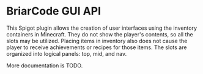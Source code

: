 # BriarCode GUI API
This Spigot plugin allows the creation of user interfaces using the inventory containers in Minecraft. They do not show
the player's contents, so all the slots may be utilized. Placing items in inventory also does not cause the player to
receive achievements or recipes for those items. The slots are organized into logical panels: top, mid, and nav.

More documentation is TODO.
